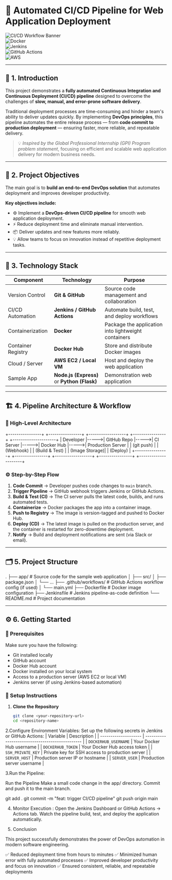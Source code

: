 # 🚀 Automated CI/CD Pipeline for Web Application Deployment  

![CI/CD Workflow Banner](https://img.shields.io/badge/DevOps-CI%2FCD-blue?style=for-the-badge)  
![Docker](https://img.shields.io/badge/Containerization-Docker-blue?style=for-the-badge&logo=docker)  
![Jenkins](https://img.shields.io/badge/Automation-Jenkins-red?style=for-the-badge&logo=jenkins)  
![GitHub Actions](https://img.shields.io/badge/CI-GitHub%20Actions-black?style=for-the-badge&logo=githubactions)  
![AWS](https://img.shields.io/badge/Deployment-AWS-orange?style=for-the-badge&logo=amazonaws)  

---

## 📖 1. Introduction  

This project demonstrates a **fully automated Continuous Integration and Continuous Deployment (CI/CD) pipeline** designed to overcome the challenges of **slow, manual, and error-prone software delivery**.  

Traditional deployment processes are time-consuming and hinder a team's ability to deliver updates quickly. By implementing **DevOps principles**, this pipeline automates the entire release process — from **code commit to production deployment** — ensuring faster, more reliable, and repeatable delivery.  

> 💡 *Inspired by the Global Professional Internship (GPI) Program problem statement*, focusing on efficient and scalable web application delivery for modern business needs.

---

## 🎯 2. Project Objectives  

The main goal is to **build an end-to-end DevOps solution** that automates deployment and improves developer productivity.  

**Key objectives include:**  
- ⚙️ Implement a **DevOps-driven CI/CD pipeline** for smooth web application deployment.  
- ⚡ Reduce deployment time and eliminate manual intervention.  
- 📦 Deliver updates and new features more reliably.  
- 💡 Allow teams to focus on innovation instead of repetitive deployment tasks.  

---

## 🧰 3. Technology Stack  

| **Component** | **Technology** | **Purpose** |
|----------------|----------------|--------------|
| Version Control | **Git & GitHub** | Source code management and collaboration |
| CI/CD Automation | **Jenkins / GitHub Actions** | Automate build, test, and deploy workflows |
| Containerization | **Docker** | Package the application into lightweight containers |
| Container Registry | **Docker Hub** | Store and distribute Docker images |
| Cloud / Server | **AWS EC2 / Local VM** | Host and deploy the web application |
| Sample App | **Node.js (Express)** or **Python (Flask)** | Demonstration web application |

---

## 🏗️ 4. Pipeline Architecture & Workflow  

### 🔁 High-Level Architecture  

+----------------+ +----------------+ +------------------+ +----------------+ +---------------------+
| Developer |----->| GitHub Repo |----->| CI Server |----->| Docker Hub |----->| Production Server |
| (git push) | | (Webhook) | | (Build & Test) | | (Image Storage)| | (Deploy) |
+----------------+ +----------------+ +------------------+ +----------------+ +---------------------+


### ⚙️ Step-by-Step Flow  

1. **Code Commit** → Developer pushes code changes to `main` branch.  
2. **Trigger Pipeline** → GitHub webhook triggers Jenkins or GitHub Actions.  
3. **Build & Test (CI)** → The CI server pulls the latest code, builds, and runs automated tests.  
4. **Containerize** → Docker packages the app into a container image.  
5. **Push to Registry** → The image is version-tagged and pushed to Docker Hub.  
6. **Deploy (CD)** → The latest image is pulled on the production server, and the container is restarted for zero-downtime deployment.  
7. **Notify** → Build and deployment notifications are sent (via Slack or email).  

---

## 🗂️ 5. Project Structure  

.
├── app/ # Source code for the sample web application
│ ├── src/
│ ├── package.json
│ └── ...
├── .github/workflows/ # GitHub Actions workflow config (if used)
│ └── main.yml
├── Dockerfile # Docker image configuration
├── Jenkinsfile # Jenkins pipeline-as-code definition
└── README.md # Project documentation


---

## ⚙️ 6. Getting Started  

### 🔧 Prerequisites  
Make sure you have the following:  
- Git installed locally  
- GitHub account  
- Docker Hub account  
- Docker installed on your local system  
- Access to a production server (AWS EC2 or local VM)  
- Jenkins server (if using Jenkins-based automation)

### 🧩 Setup Instructions  

1. **Clone the Repository**
   ```bash
   git clone <your-repository-url>
   cd <repository-name>

2.Configure Environment Variables:
Set up the following secrets in Jenkins or GitHub Actions:
| Variable             | Description                                     |
| -------------------- | ----------------------------------------------- |
| `DOCKERHUB_USERNAME` | Your Docker Hub username                        |
| `DOCKERHUB_TOKEN`    | Your Docker Hub access token                    |
| `SSH_PRIVATE_KEY`    | Private key for SSH access to production server |
| `SERVER_HOST`        | Production server IP or hostname                |
| `SERVER_USER`        | Production server username                      |

3.Run the Pipeline:

Run the Pipeline
Make a small code change in the app/ directory.
Commit and push it to the main branch.

git add .
git commit -m "feat: trigger CI/CD pipeline"
git push origin main


4. Monitor Execution :
Open the Jenkins Dashboard or GitHub Actions → Actions tab.
Watch the pipeline build, test, and deploy the application automatically.

7. Conclusion

This project successfully demonstrates the power of DevOps automation in modern software engineering.

✅ Reduced deployment time from hours to minutes
✅ Minimized human error with fully automated processes
✅ Improved developer productivity and focus on innovation
✅ Ensured consistent, reliable, and repeatable deployments
